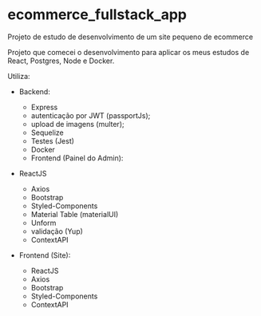 # ecommerce_fullstack_app
Projeto de estudo de desenvolvimento de um site pequeno de ecommerce


Projeto que comecei o desenvolvimento para aplicar os meus estudos de React, Postgres, Node e Docker.

Utiliza:

  - Backend:
    - Express
    - autenticação por JWT (passportJs);
    - upload de imagens (multer);
    - Sequelize
    - Testes (Jest)
    - Docker
    - Frontend (Painel do Admin):

  - ReactJS
    - Axios
    - Bootstrap
    - Styled-Components
    - Material Table (materialUI)
    - Unform
    - validação (Yup)
    - ContextAPI

  - Frontend (Site):
    - ReactJS
    - Axios
    - Bootstrap
    - Styled-Components
    - ContextAPI
